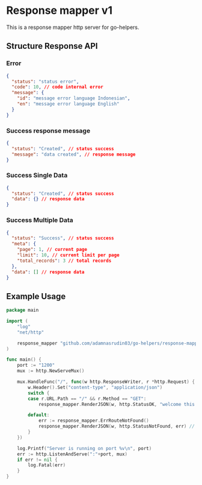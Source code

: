 # Response mapper v1
This is a response mapper http server for go-helpers.

## Structure Response API 
### Error
```json
{
  "status": "status error",
  "code": 10, // code internal error
  "message": {
    "id": "message error language Indonesian",
    "en": "message error language English"
  }
}
```

### Success response message
```json
{
  "status": "Created", // status success
  "message": "data created", // response message
}
```

### Success Single Data
```json
{
  "status": "Created", // status success
  "data": {} // response data
}
```

### Success Multiple Data
```json
{
  "status": "Success", // status success
  "meta": {
    "page": 1, // current page
    "limit": 10, // current limit per page
    "total_records": 3 // total records
  },
  "data": [] // response data
}
```

## Example Usage

```go
package main

import (
	"log"
	"net/http"

	response_mapper "github.com/adamnasrudin03/go-helpers/response-mapper/v1"
)

func main() {
	port := "1200"
	mux := http.NewServeMux()

	mux.HandleFunc("/", func(w http.ResponseWriter, r *http.Request) {
		w.Header().Set("content-type", "application/json")
		switch {
		case r.URL.Path == "/" && r.Method == "GET":
			response_mapper.RenderJSON(w, http.StatusOK, "welcome this server") // success response

		default:
			err := response_mapper.ErrRouteNotFound()
			response_mapper.RenderJSON(w, http.StatusNotFound, err) // error response
		}
	})

	log.Printf("Server is running on port %v\n", port)
	err := http.ListenAndServe(":"+port, mux)
	if err != nil {
		log.Fatal(err)
	}
}

```